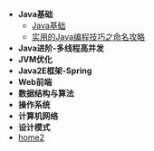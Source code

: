 * **Java基础**
  * [Java基础](javabasic/Java基础)
  * [实用的Java编程技巧之命名攻略](javabasic/实用的Java编程技巧之命名攻略)
* **Java进阶-多线程高并发**
* **JVM优化**
* **Java2E框架-Spring**
* **Web前端**
* **数据结构与算法**
* **操作系统**
* **计算机网络**
* **设计模式**
* [home2](home2)
